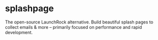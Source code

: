 # splashpage
The open-source LaunchRock alternative. Build beautiful splash pages to collect emails &amp; more – primarily focused on performance and rapid development. 
